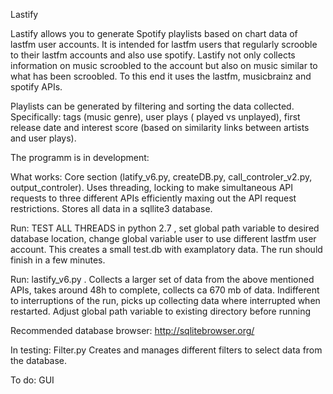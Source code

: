 Lastify

Lastify allows you to generate Spotify playlists based on chart data of lastfm user accounts. It is intended for lastfm users that 
regularly scrooble to their lastfm accounts and also use spotify. Lastify not only collects information on music scroobled to the 
account but also on music similar to what has been scroobled. To this end it uses the lastfm, musicbrainz and spotify APIs.

Playlists can be generated by filtering and sorting the data collected. Specifically: tags (music genre), user plays ( played vs 
unplayed), first release date and interest score (based on similarity links between artists and user plays).

The programm is in development:

What works:
  Core section (latify_v6.py, createDB.py, call_controler_v2.py, output_controler). Uses threading, locking to make simultaneous API 
  requests to three different APIs efficiently maxing out the API request restrictions. Stores all data in a sqllite3 database.

  Run: TEST ALL THREADS in python 2.7 , set global path variable to desired database location, change global variable user to use 
  different lastfm user account. This creates a small test.db with examplatory data. The run should finish in a few minutes.
  
  Run: lastify_v6.py . Collects a larger set of data from the above mentioned APIs, takes around 48h to complete, collects ca 670 mb 
  of data. Indifferent to interruptions of the run, picks up collecting data where interrupted when restarted. Adjust global path 
  variable to existing directory before running

  Recommended database browser:
  http://sqlitebrowser.org/
  
In testing:
  Filter.py Creates and manages different filters to select data from the database. 

To do:
  GUI



